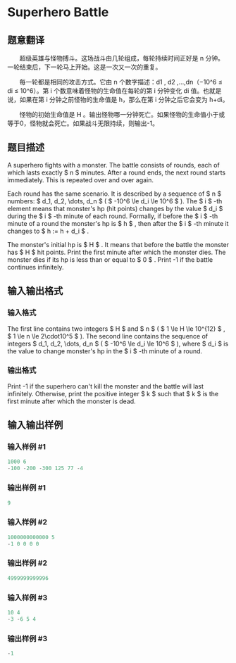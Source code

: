 # Superhero Battle

## 题意翻译

&#160;&#160;&#160;&#160;&#160;&#160;&#160;超级英雄与怪物搏斗。这场战斗由几轮组成，每轮持续时间正好是 n 分钟。一轮结束后，下一轮马上开始。这是一次又一次的重复。

&#160;&#160;&#160;&#160;&#160;&#160;&#160;每一轮都是相同的攻击方式。它由 n 个数字描述：d1 , d2 ,…,dn（−10^6 ≤ di ≤ 10^6）。第 i 个数意味着怪物的生命值在每轮的第 i 分钟变化 di 值。也就是说，如果在第 i 分钟之前怪物的生命值是 h，那么在第 i 分钟之后它会变为 h+di。

&#160;&#160;&#160;&#160;&#160;&#160;&#160;怪物的初始生命值是 H 。输出怪物哪一分钟死亡。如果怪物的生命值小于或等于0，怪物就会死亡。如果战斗无限持续，则输出-1。

## 题目描述

A superhero fights with a monster. The battle consists of rounds, each of which lasts exactly $ n $ minutes. After a round ends, the next round starts immediately. This is repeated over and over again.

Each round has the same scenario. It is described by a sequence of $ n $ numbers: $ d_1, d_2, \dots, d_n $ ( $ -10^6 \le d_i \le 10^6 $ ). The $ i $ -th element means that monster's hp (hit points) changes by the value $ d_i $ during the $ i $ -th minute of each round. Formally, if before the $ i $ -th minute of a round the monster's hp is $ h $ , then after the $ i $ -th minute it changes to $ h := h + d_i $ .

The monster's initial hp is $ H $ . It means that before the battle the monster has $ H $ hit points. Print the first minute after which the monster dies. The monster dies if its hp is less than or equal to $ 0 $ . Print -1 if the battle continues infinitely.

## 输入输出格式

### 输入格式

The first line contains two integers $ H $ and $ n $ ( $ 1 \le H \le 10^{12} $ , $ 1 \le n \le 2\cdot10^5 $ ). The second line contains the sequence of integers $ d_1, d_2, \dots, d_n $ ( $ -10^6 \le d_i \le 10^6 $ ), where $ d_i $ is the value to change monster's hp in the $ i $ -th minute of a round.

### 输出格式

Print -1 if the superhero can't kill the monster and the battle will last infinitely. Otherwise, print the positive integer $ k $ such that $ k $ is the first minute after which the monster is dead.

## 输入输出样例

### 输入样例 #1

```cpp
1000 6
-100 -200 -300 125 77 -4

```
### 输出样例 #1

```cpp
9

```
### 输入样例 #2

```cpp
1000000000000 5
-1 0 0 0 0

```
### 输出样例 #2

```cpp
4999999999996

```
### 输入样例 #3

```cpp
10 4
-3 -6 5 4

```
### 输出样例 #3

```cpp
-1

```
